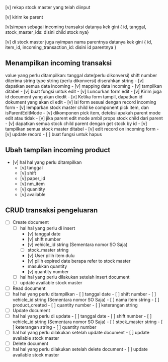 [v] rekap stock master yang telah diinput

[v] kirim ke parent

[v]simpan sebagai incoming transaksi
datanya kek gini { id, tanggal, stock_master_ids: disini child stock nya}

[v] di stock master juga nyimpan nama parentnya
datanya kek gini { id, item_id, incoming_transaction_id: disini id parentnya }

<!-- 28 Desember 2022 -->
## Menampilkan incoming transaksi
value yang perlu ditampilkan:
  tanggal date(perlu dikonversi)
  shift number
  diterima string
  type string (perlu dikonversi)
  diserahkan string
    - [v] dapatkan semua data incoming
    - [v] mapping data incoming
    - [v] tampilkan ditabel
    - [v] buat fungsi untuk edit
      - [v] Luncurkan form edit
      - [v] Kirim juga id document yang akan diedit
      - [v] Ketika form tampil, dapatkan id dokument yang akan di edit
      - [v] isi form sesuai dengan record incoming form
      - [v] lemparkan stock master child ke component pick item, dan isParentEditMode
      - [v] dikomponen pick item, deteksi apakah parent mode edit atau tidak
      - [v] jika parent edit mode ambil props stock child dari parent
      - [v] dapatkan semua stock child parent dengan get stock by id
      - [v] tampilkan semua stock master ditabel
      - [v] edit record on incoming form
      - [v] update record
    - [ ] buat fungsi untuk hapus

<!-- 29 desember 2022 -->
## Ubah tampilan incoming product
  - [v] hal hal yang perlu ditampilkan
    - [v] tanggal
    - [v] shift
    - [v] paper_id
    - [v] nm_item
    - [v] quanitity
    - [v] available

## CRUD transaksi pengeluaran
- [ ] Create document
  - [ ] hal hal yang perlu di insert
    - [v]  tanggal date
    - [v]  shift number
    - [v]  vehicle_id string (Sementara nomor SO Saja)
    - [ ]  stock_master string
      - [v] User pilih item dulu
      - [v] pilih expired date berapa refer to stock master
      - masukkan quantity
    - [v]  quantity number
  - [ ]  hal hal yang perlu dilakukan setelah insert document
    - [ ]  update available stock master
- [ ]  Read document
  - [ ]  hal hal yang perlu ditampilkan
    - [ ]  tanggal date
    - [ ]  shift number
    - [ ]  vehicle_id string (Sementara nomor SO Saja)
    - [ ]  nama item string
    - [ ]  product_created
    - [ ]  quantity number
    - [ ]  keterangan string
- [ ]  Update document
  - [ ]  hal hal yang perlu di update
    - [ ]  tanggal date
    - [ ]  shift number
    - [ ]  vehicle_id string (Sementara nomor SO Saja)
    - [ ]  stock_master string
    - [ ]  keterangan string
    - [ ]  quantity number
  - [ ]  hal hal yang perlu dilakukan setelah update document
    - [ ]  update available stock master
- [ ]  Delete document
  - [ ]  hal hal yang perlu dilakukan setelah delete document
    - [ ]  update available stock master